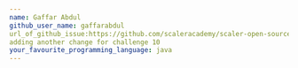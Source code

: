 ```yaml
---
name: Gaffar Abdul
github_user_name: gaffarabdul
url_of_github_issue:https://github.com/scaleracademy/scaler-open-source-september-challenge/issues/78
adding another change for challenge 10
your_favourite_programming_language: java
---
```

